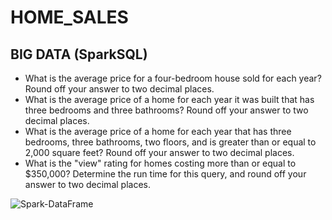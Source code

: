 # HOME_SALES
## BIG DATA (SparkSQL)
 * What is the average price for a four-bedroom house sold for each year? Round off your answer to two decimal places.
 * What is the average price of a home for each year it was built that has three bedrooms and three bathrooms? Round off your answer to two decimal places.
 * What is the average price of a home for each year that has three bedrooms, three bathrooms, two floors, and is greater than or equal to 2,000 square feet? Round off your answer to two decimal places.
 * What is the "view" rating for homes costing more than or equal to $350,000? Determine the run time for this query, and round off your answer to two decimal places.

 ![Spark-DataFrame](https://github.com/FMUMIN1/HOME_SALES/assets/121820268/2e18a3f6-8af0-487d-bcdc-ff659bac7339)
